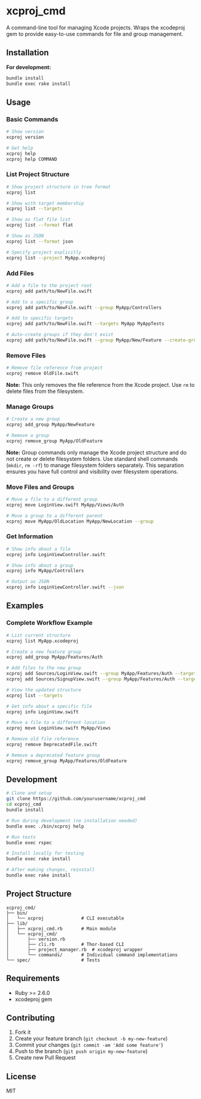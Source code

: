 # xcproj_cmd

A command-line tool for managing Xcode projects. Wraps the xcodeproj gem to provide easy-to-use commands for file and group management.

## Installation

**For development:**
```bash
bundle install
bundle exec rake install
```

## Usage

### Basic Commands

```bash
# Show version
xcproj version

# Get help
xcproj help
xcproj help COMMAND
```

### List Project Structure

```bash
# Show project structure in tree format
xcproj list

# Show with target membership
xcproj list --targets

# Show as flat file list
xcproj list --format flat

# Show as JSON
xcproj list --format json

# Specify project explicitly
xcproj list --project MyApp.xcodeproj
```

### Add Files

```bash
# Add a file to the project root
xcproj add path/to/NewFile.swift

# Add to a specific group
xcproj add path/to/NewFile.swift --group MyApp/Controllers

# Add to specific targets
xcproj add path/to/NewFile.swift --targets MyApp MyAppTests

# Auto-create groups if they don't exist
xcproj add path/to/NewFile.swift --group MyApp/New/Feature --create-groups
```

### Remove Files

```bash
# Remove file reference from project
xcproj remove OldFile.swift
```

**Note:** This only removes the file reference from the Xcode project. Use `rm` to delete files from the filesystem.

### Manage Groups

```bash
# Create a new group
xcproj add_group MyApp/NewFeature

# Remove a group
xcproj remove_group MyApp/OldFeature
```

**Note:** Group commands only manage the Xcode project structure and do not create or delete filesystem folders. Use standard shell commands (`mkdir`, `rm -rf`) to manage filesystem folders separately. This separation ensures you have full control and visibility over filesystem operations.

### Move Files and Groups

```bash
# Move a file to a different group
xcproj move LoginView.swift MyApp/Views/Auth

# Move a group to a different parent
xcproj move MyApp/OldLocation MyApp/NewLocation --group
```

### Get Information

```bash
# Show info about a file
xcproj info LoginViewController.swift

# Show info about a group
xcproj info MyApp/Controllers

# Output as JSON
xcproj info LoginViewController.swift --json
```

## Examples

### Complete Workflow Example

```bash
# List current structure
xcproj list MyApp.xcodeproj

# Create a new feature group
xcproj add_group MyApp/Features/Auth

# Add files to the new group
xcproj add Sources/LoginView.swift --group MyApp/Features/Auth --targets MyApp
xcproj add Sources/SignupView.swift --group MyApp/Features/Auth --targets MyApp

# View the updated structure
xcproj list --targets

# Get info about a specific file
xcproj info LoginView.swift

# Move a file to a different location
xcproj move LoginView.swift MyApp/Views

# Remove old file reference
xcproj remove DeprecatedFile.swift

# Remove a deprecated feature group
xcproj remove_group MyApp/Features/OldFeature
```

## Development

```bash
# Clone and setup
git clone https://github.com/yourusername/xcproj_cmd
cd xcproj_cmd
bundle install

# Run during development (no installation needed)
bundle exec ./bin/xcproj help

# Run tests
bundle exec rspec

# Install locally for testing
bundle exec rake install

# After making changes, reinstall
bundle exec rake install
```

## Project Structure

```
xcproj_cmd/
├── bin/
│   └── xcproj              # CLI executable
├── lib/
│   ├── xcproj_cmd.rb       # Main module
│   └── xcproj_cmd/
│       ├── version.rb
│       ├── cli.rb          # Thor-based CLI
│       ├── project_manager.rb  # xcodeproj wrapper
│       └── commands/       # Individual command implementations
└── spec/                   # Tests
```

## Requirements

- Ruby >= 2.6.0
- xcodeproj gem

## Contributing

1. Fork it
2. Create your feature branch (`git checkout -b my-new-feature`)
3. Commit your changes (`git commit -am 'Add some feature'`)
4. Push to the branch (`git push origin my-new-feature`)
5. Create new Pull Request

## License

MIT

